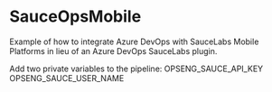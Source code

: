 # SauceOpsMobile
Example of how to integrate Azure DevOps with SauceLabs Mobile Platforms in lieu of an Azure DevOps SauceLabs plugin.

Add two private variables to the pipeline:
OPSENG_SAUCE_API_KEY
OPSENG_SAUCE_USER_NAME